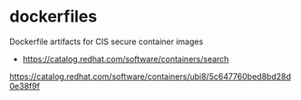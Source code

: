 # dockerfiles

Dockerfile artifacts for CIS secure container images

* https://catalog.redhat.com/software/containers/search

https://catalog.redhat.com/software/containers/ubi8/5c647760bed8bd28d0e38f9f




